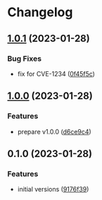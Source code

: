 # Changelog

## [1.0.1](https://github.com/bokoboshahni/ruby-monorepo-demo/compare/bar/v1.0.0...bar/v1.0.1) (2023-01-28)


### Bug Fixes

* fix for CVE-1234 ([0f45f5c](https://github.com/bokoboshahni/ruby-monorepo-demo/commit/0f45f5ccc5972a592cad9ecc709cc969b55e8d1a))

## [1.0.0](https://github.com/bokoboshahni/ruby-monorepo-demo/compare/bar/v0.1.0...bar/v1.0.0) (2023-01-28)


### Features

* prepare v1.0.0 ([d6ce9c4](https://github.com/bokoboshahni/ruby-monorepo-demo/commit/d6ce9c40903bcc54231c642ae52913525a42a6c6))

## 0.1.0 (2023-01-28)


### Features

* initial versions ([9176f39](https://github.com/bokoboshahni/ruby-monorepo-demo/commit/9176f39aee4c42888d131a53e3715a44d5a45033))
